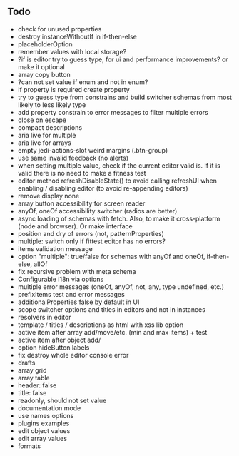 ## Todo

- check for unused properties
- destroy instanceWithoutIf in if-then-else
- placeholderOption
- remember values with local storage?
- ?if is editor try to guess type, for ui and performance improvements? or make it optional
- array copy button
- ?can not set value if enum and not in enum?
- if property is required create property
- try to guess type from constrains and build switcher schemas from most likely to less likely type
- add property constrain to error messages to filter multiple errors
- close on escape
- compact descriptions
- aria live for multiple
- aria live for arrays
- empty jedi-actions-slot weird margins (.btn-group)
- use same invalid feedback (no alerts)
- when setting multiple value, check if the current editor valid is. If it is valid there is no need to make a fitness test
- editor method refreshDisableState() to avoid calling refreshUI when enabling / disabling editor (to avoid re-appending editors)
- remove display none
- array button accessibility for screen reader
- anyOf, oneOf accessibility switcher (radios are better)
- async loading of schemas with fetch. Also, to make it cross-platform (node and browser). Or make interface
- position and dry of errors (not, patternProperties)
- multiple: switch only if fittest editor has no errors?
- items validation message
- option "multiple": true/false for schemas with anyOf and oneOf, if-then-else, allOf
- fix recursive problem with meta schema
- Configurable i18n via options
- multiple error messages (oneOf, anyOf, not, any, type undefined, etc.)
- prefixItems test and error messages
- additionalProperties false by default in UI
- scope switcher options and titles in editors and not in instances
- resolvers in editor
- template / titles / descriptions as html with xss lib option
- active item after array add/move/etc. (min and max items) + test
- active item after object add/
- option hideButton labels
- fix destroy whole editor console error
- drafts
- array grid
- array table
- header: false
- title: false
- readonly, should not set value
- documentation mode
- use names options
- plugins examples
- edit object values
- edit array values
- formats
